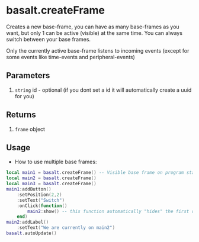 
# basalt.createFrame

Creates a new base-frame, you can have as many base-frames as you want, but only 1 can be active (visible) at the same time.
You can always switch between your base frames.

Only the currently active base-frame listens to incoming events (except for some events like time-events and peripheral-events)

## Parameters

1. `string` id - optional (if you dont set a id it will automatically create a uuid for you)

## Returns

1. `frame` object

## Usage

* How to use multiple base frames:

```lua
local main1 = basalt.createFrame() -- Visible base frame on program start
local main2 = basalt.createFrame()
local main3 = basalt.createFrame()
main1:addButton()
    :setPosition(2,2)
    :setText("Switch")
    :onClick(function()
        main2:show() -- this function automatically "hides" the first one and shows the second one
    end)
main2:addLabel()
    :setText("We are currently on main2")
basalt.autoUpdate()
```
